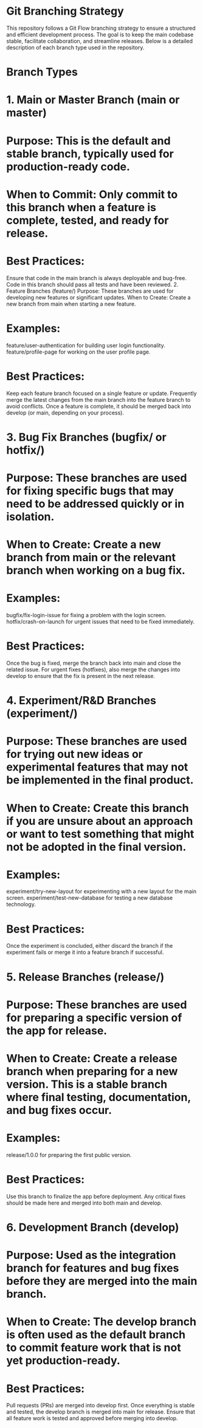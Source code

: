# Git Branching Strategy
This repository follows a Git Flow branching strategy to ensure a structured and efficient development process. The goal is to keep the main codebase stable, facilitate collaboration, and streamline releases. Below is a detailed description of each branch type used in the repository.

# Branch Types
# 1. Main or Master Branch (main or master)
# Purpose: This is the default and stable branch, typically used for production-ready code.
# When to Commit: Only commit to this branch when a feature is complete, tested, and ready for release.
# Best Practices:
Ensure that code in the main branch is always deployable and bug-free.
Code in this branch should pass all tests and have been reviewed.
2. Feature Branches (feature/<feature-name>)
Purpose: These branches are used for developing new features or significant updates.
When to Create: Create a new branch from main when starting a new feature.
# Examples:
feature/user-authentication for building user login functionality.
feature/profile-page for working on the user profile page.
# Best Practices:
Keep each feature branch focused on a single feature or update.
Frequently merge the latest changes from the main branch into the feature branch to avoid conflicts.
Once a feature is complete, it should be merged back into develop (or main, depending on your process).
# 3. Bug Fix Branches (bugfix/<issue-name> or hotfix/<issue-name>)
# Purpose: These branches are used for fixing specific bugs that may need to be addressed quickly or in isolation.
# When to Create: Create a new branch from main or the relevant branch when working on a bug fix.
# Examples:
bugfix/fix-login-issue for fixing a problem with the login screen.
hotfix/crash-on-launch for urgent issues that need to be fixed immediately.
# Best Practices:
Once the bug is fixed, merge the branch back into main and close the related issue.
For urgent fixes (hotfixes), also merge the changes into develop to ensure that the fix is present in the next release.
# 4. Experiment/R&D Branches (experiment/<experiment-name>)
# Purpose: These branches are used for trying out new ideas or experimental features that may not be implemented in the final product.
# When to Create: Create this branch if you are unsure about an approach or want to test something that might not be adopted in the final version.
# Examples:
experiment/try-new-layout for experimenting with a new layout for the main screen.
experiment/test-new-database for testing a new database technology.
# Best Practices:
Once the experiment is concluded, either discard the branch if the experiment fails or merge it into a feature branch if successful.
# 5. Release Branches (release/<release-version>)
# Purpose: These branches are used for preparing a specific version of the app for release.
# When to Create: Create a release branch when preparing for a new version. This is a stable branch where final testing, documentation, and bug fixes occur.
# Examples:
release/1.0.0 for preparing the first public version.
# Best Practices:
Use this branch to finalize the app before deployment.
Any critical fixes should be made here and merged into both main and develop.
# 6. Development Branch (develop)
# Purpose: Used as the integration branch for features and bug fixes before they are merged into the main branch.
# When to Create: The develop branch is often used as the default branch to commit feature work that is not yet production-ready.
# Best Practices:
Pull requests (PRs) are merged into develop first.
Once everything is stable and tested, the develop branch is merged into main for release.
Ensure that all feature work is tested and approved before merging into develop.



